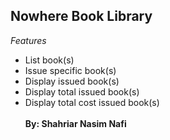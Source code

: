 ## Nowhere Book Library

_Features_

- List book(s)
- Issue specific book(s)
- Display issued book(s)
- Display total issued book(s)
- Display total cost issued book(s)
  <br>
  <br>
  **By: Shahriar Nasim Nafi**
